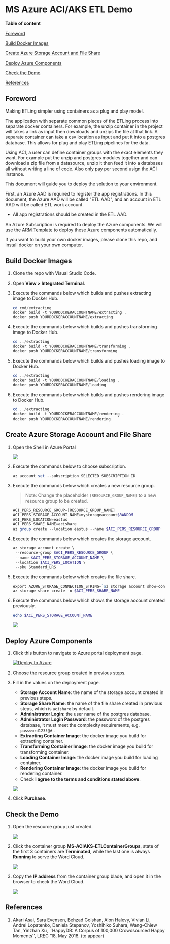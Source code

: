 # MS Azure ACI/AKS ETL Demo

**Table of content**

[Foreword](#foreword)

[Build Docker Images](#build-docker-images)

[Create Azure Storage Account and File Share](#create-azure-storage-account-and-file-share)

[Deploy Azure Components](#deploy-azure-components)

[Check the Demo](#check-the-demo)

[References](#references)

## Foreword

Making ETLing simpler using containers as a plug and play model.

The application with separate common pieces of the ETLing process into separate docker containers. For example, the unzip container in the project will takes a link as input then downloads and unzips the file at that link. A separate container can take a csv location as input and put it into a postgres database. This allows for plug and play ETLing pipelines for the data.

Using ACI, a user can define container groups with the exact elements they want. For example put the unzip and postgres modules together and can download a zip file from a datasource, unzip it then feed it into a databases all without writing a line of code. Also only pay per second usign the ACI instance. 

This document will guide you to deploy the solution to your environment.

First, an Azure AAD is required to register the app registrations. In this document, the Azure AAD will be called "ETL AAD", and an account in ETL AAD will be called ETL work account.

* All app registrations should be created in the ETL AAD. 

An Azure Subscription is required to deploy the Azure components. We will use the [ARM Template](azuredeploy.json) to deploy these Azure components automatically. 

If you want to build your own docker images, please clone this repo, and install docker on your own computer.

## Build Docker Images

1. Clone the repo with Visual Studio Code.

2. Open **View > Integrated Terminal**.

3. Execute the commands below which builds and pushes extracting image to Docker Hub.

   ```powershell
   cd cmd/extracting
   docker build -t YOURDOCKERACCOUNTNAME/extracting .
   docker push YOURDOCKERACCOUNTNAME/extracting
   ```

4. Execute the commands below which builds and pushes transforming image to Docker Hub.

   ```powershell
   cd ../extracting
   docker build -t YOURDOCKERACCOUNTNAME/transforming .
   docker push YOURDOCKERACCOUNTNAME/transforming
   ```

5. Execute the commands below which builds and pushes loading image to Docker Hub.

   ```powershell
   cd ../extracting
   docker build -t YOURDOCKERACCOUNTNAME/loading .
   docker push YOURDOCKERACCOUNTNAME/loading
   ```

6. Execute the commands below which builds and pushes rendering image to Docker Hub.

   ```powershell
   cd ../extracting
   docker build -t YOURDOCKERACCOUNTNAME/rendering .
   docker push YOURDOCKERACCOUNTNAME/rendering
   ```

## Create Azure Storage Account and File Share

1. Open the Shell in Azure Portal

   ![](images/deploy-01.png)

2. Execute the commands below to choose subscription.

   ```powershell
   az account set --subscription SELECTED_SUBSCRIPTION_ID
   ```

3. Execute the commands below which creates a new resource group.

   > Note: Change the placeholder `[RESOURCE_GROUP_NAME]` to a new resource group to be created.
   
   ```powershell
   ACI_PERS_RESOURCE_GROUP=[RESOURCE_GROUP_NAME]
   ACI_PERS_STORAGE_ACCOUNT_NAME=mystorageaccount$RANDOM
   ACI_PERS_LOCATION=eastus
   ACI_PERS_SHARE_NAME=acishare
   az group create --location eastus --name $ACI_PERS_RESOURCE_GROUP
   ```

4. Execute the commands below which creates the storage account.

   ```powershell
   az storage account create \
    --resource-group $ACI_PERS_RESOURCE_GROUP \
    --name $ACI_PERS_STORAGE_ACCOUNT_NAME \
    --location $ACI_PERS_LOCATION \
    --sku Standard_LRS
   ```

5. Execute the commands below which creates the file share.

   ```powershell
   export AZURE_STORAGE_CONNECTION_STRING=`az storage account show-connection-string --resource-group $ACI_PERS_RESOURCE_GROUP --name $ACI_PERS_STORAGE_ACCOUNT_NAME --output tsv`
   az storage share create -n $ACI_PERS_SHARE_NAME
   ```

6. Execute the commands below which shows the storage account created previously.

   ```powershell
   echo $ACI_PERS_STORAGE_ACCOUNT_NAME
   ```
   ![](images/deploy-02.png)

## Deploy Azure Components

1. Click this button to navigate to Azure portal deployment page.

   [![Deploy to Azure](https://azuredeploy.net/deploybutton.png)](https://portal.azure.com/#create/Microsoft.Template/uri/https%3A%2F%2Fraw.githubusercontent.com%2Fhubertsui%2Fbetter-etling%2Fmaster%2Fazuredeploy.json)

2. Choose the resource group created in previous steps.

3. Fill in the values on the deployment page.
   * **Storage Account Name**: the name of the storage account created in previous steps.
   * **Storage Share Name**: the name of the file share created in previous steps, which is `acishare` by default.
   * **Administrator Login**:  the user name of the postgres database.
   * **Administrator Login Password**: the password of the postgres database, it must meet the complexity requirements, e.g. `password123!@#` .
   * **Extracting Container Image**: the docker image you build for extracting container.
   * **Transforming Container Image**: the docker image you build for transforming container.
   * **Loading Container Image**: the docker image you build for loading container.
   * **Rendering Container Image**: the docker image you build for rendering container.
   * Check **I agree to the terms and conditions stated above**.

   ![](images/deploy-03.png)

4. Click **Purchase**.

## Check the Demo

1. Open the resource group just created.

   ![](images/deploy-04.png)

2. Click the container group **MS-ACIAKS-ETLContainerGroups**, state of the first 3 containers are **Terminated**, while the last one is always **Running** to serve the Word Cloud.

   ![](images/deploy-05.png)

3. Copy the **IP address** from the container group blade, and open it in the browser to check the Word Cloud.

   ![](images/deploy-06.png)

## References
1. Akari Asai, Sara Evensen, Behzad Golshan, Alon Halevy, Vivian Li, Andrei Lopatenko, Daniela Stepanov, Yoshihiko Suhara, Wang-Chiew Tan, Yinzhan Xu, 
``HappyDB: A Corpus of 100,000 Crowdsourced Happy Moments'', LREC '18, May 2018. (to appear)
